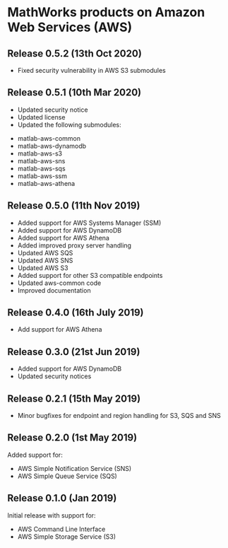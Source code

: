 # MathWorks products on Amazon Web Services (AWS)

## Release 0.5.2 (13th Oct 2020)
* Fixed security vulnerability in AWS S3 submodules

## Release 0.5.1 (10th Mar 2020)   
* Updated security notice   
* Updated license   
* Updated the following submodules:   
- matlab-aws-common   
- matlab-aws-dynamodb   
- matlab-aws-s3   
- matlab-aws-sns   
- matlab-aws-sqs   
- matlab-aws-ssm
- matlab-aws-athena   

## Release 0.5.0 (11th Nov 2019)
* Added support for AWS Systems Manager (SSM)   
* Added support for AWS DynamoDB   
* Added support for AWS Athena   
* Added improved proxy server handling    
* Updated AWS SQS   
* Updated AWS SNS   
* Updated AWS S3   
* Added support for other S3 compatible endpoints
* Updated aws-common code   
* Improved documentation

## Release 0.4.0 (16th July 2019)
* Add support for AWS Athena

## Release 0.3.0 (21st Jun 2019)
* Added support for AWS DynamoDB
* Updated security notices

## Release 0.2.1 (15th May 2019)
* Minor bugfixes for endpoint and region handling for S3, SQS and SNS

## Release 0.2.0 (1st May 2019)
Added support for:
* AWS Simple Notification Service (SNS)
* AWS Simple Queue Service (SQS)

## Release 0.1.0 (Jan 2019)
Initial release with support for:   
* AWS Command Line Interface
* AWS Simple Storage Service (S3)
